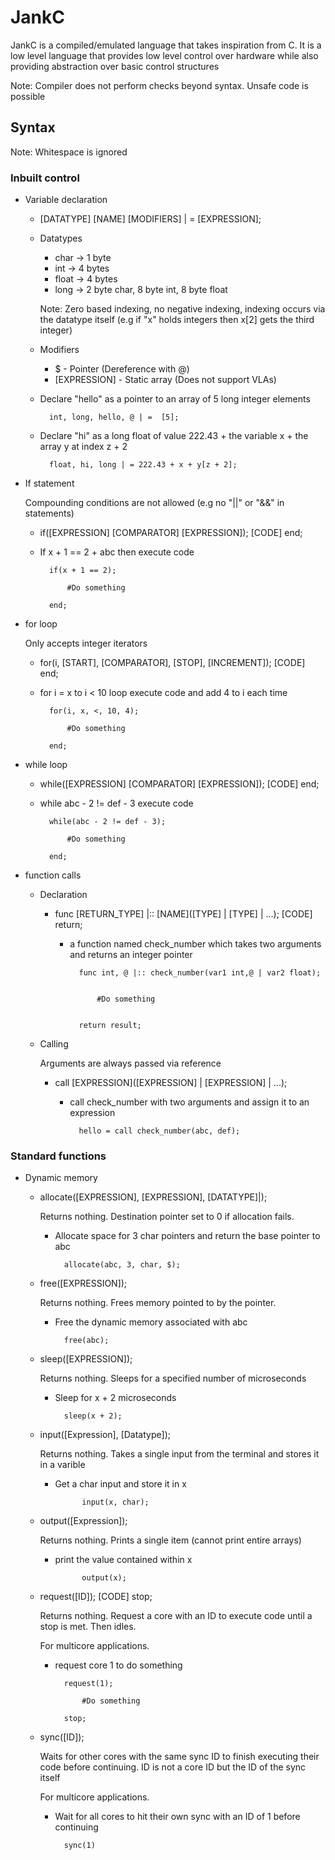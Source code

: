 # JankC

JankC is a compiled/emulated language that takes inspiration from C. It is a low level language that provides low level control over hardware while also providing abstraction over basic control structures

Note: Compiler does not perform checks beyond syntax. Unsafe code is possible

## Syntax

Note: Whitespace is ignored

### Inbuilt control



- Variable declaration

    - [DATATYPE] [NAME] [MODIFIERS] | = [EXPRESSION];
    
    - Datatypes
        - char -> 1 byte
        - int -> 4 bytes
        - float -> 4 bytes
        - long -> 2 byte char, 8 byte int, 8 byte float

        Note: Zero based indexing, no negative indexing, indexing occurs via the datatype itself (e.g if "x" holds integers then x[2] gets the third integer)

    - Modifiers
        - $ - Pointer (Dereference with @)
        - [EXPRESSION] - Static array (Does not support VLAs)




    - Declare "hello" as a pointer to an array of 5 long integer elements

            int, long, hello, @ | =  [5];

    - Declare "hi" as a long float of value 222.43 + the variable x + the array y at index z + 2

            float, hi, long | = 222.43 + x + y[z + 2];




- If statement

    Compounding conditions are not allowed (e.g no "||" or "&&" in statements)

    - if([EXPRESSION] [COMPARATOR] [EXPRESSION]); [CODE] end;

    - If x + 1 == 2 + abc then execute code

            if(x + 1 == 2);

                #Do something

            end;


- for loop

    Only accepts integer iterators

    - for(i, [START], [COMPARATOR], [STOP], [INCREMENT]); [CODE] end;

    - for i = x to i < 10 loop execute code and add 4 to i each time

            for(i, x, <, 10, 4);

                #Do something
            
            end;


- while loop

    - while([EXPRESSION] [COMPARATOR] [EXPRESSION]); [CODE] end;

    - while abc - 2 != def - 3 execute code

            while(abc - 2 != def - 3);

                #Do something

            end;


- function calls

    - Declaration

        - func [RETURN_TYPE] |:: [NAME]([TYPE] | [TYPE] | ...); [CODE] return;

            - a function named check_number which takes two arguments and returns an integer pointer

                    func int, @ |:: check_number(var1 int,@ | var2 float);


                        #Do something

                    
                    return result;


    - Calling

        Arguments are always passed via reference

        - call [EXPRESSION]([EXPRESSION] | [EXPRESSION] | ...);

            - call check_number with two arguments and assign it to an expression

                    hello = call check_number(abc, def);


### Standard functions


- Dynamic memory

    - allocate([EXPRESSION], [EXPRESSION], [DATATYPE]|);

        Returns nothing. Destination pointer set to 0 if allocation fails.

        - Allocate space for 3 char pointers and return the base pointer to abc

                allocate(abc, 3, char, $);


    - free([EXPRESSION]);
        
        Returns nothing. Frees memory pointed to by the pointer.

        - Free the dynamic memory associated with abc

                free(abc);


    - sleep([EXPRESSION]);

        Returns nothing. Sleeps for a specified number of microseconds

        - Sleep for x + 2 microseconds

                sleep(x + 2);


    - input([Expression], [Datatype]);

        Returns nothing. Takes a single input from the terminal and stores it in a varible

        - Get a char input and store it in x

                    input(x, char);
                    
    - output([Expression]);

        Returns nothing. Prints a single item (cannot print entire arrays)

        - print the value contained within x

                    output(x);




    - request([ID]); [CODE] stop;

        Returns nothing. Request a core with an ID to execute code until a stop is met. Then idles. 
        
        For multicore applications.

        - request core 1 to do something


                request(1);

                    #Do something

                stop;


    - sync([ID]);

        Waits for other cores with the same sync ID to finish executing their code before continuing. ID is not a core ID but the ID of the sync itself

        For multicore applications.

        - Wait for all cores to hit their own sync with an ID of 1 before continuing

                sync(1)                    





                    





                    





                    